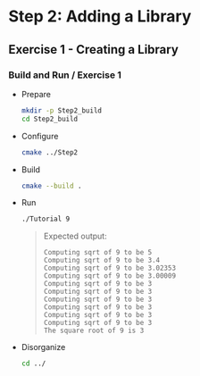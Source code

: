 # Step 2: Adding a Library

## Exercise 1 - Creating a Library

### Build and Run / Exercise 1

- Prepare

    ```sh
    mkdir -p Step2_build
    cd Step2_build
    ```

- Configure

    ```sh
    cmake ../Step2
    ```

- Build

    ```sh
    cmake --build .
    ```

- Run

    ```sh
    ./Tutorial 9
    ```

    > Expected output:
    >
    >   ```plaintext
    >   Computing sqrt of 9 to be 5
    >   Computing sqrt of 9 to be 3.4
    >   Computing sqrt of 9 to be 3.02353
    >   Computing sqrt of 9 to be 3.00009
    >   Computing sqrt of 9 to be 3
    >   Computing sqrt of 9 to be 3
    >   Computing sqrt of 9 to be 3
    >   Computing sqrt of 9 to be 3
    >   Computing sqrt of 9 to be 3
    >   Computing sqrt of 9 to be 3
    >   The square root of 9 is 3
    >   ```

- Disorganize

    ```sh
    cd ../
    ```
